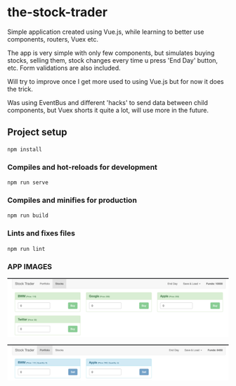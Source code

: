 # the-stock-trader

Simple application created using Vue.js, while learning to better use components, routers, Vuex etc.  

The app is very simple with only few components, but simulates buying stocks, selling them, stock changes every time u press 'End Day' button, etc. Form validations are also included. 

Will try to improve once I get more used to using Vue.js but for now it does the trick.

Was using EventBus and different 'hacks' to send data between child components, but Vuex shorts it quite a lot, will use more in the future. 


## Project setup
```
npm install
```

### Compiles and hot-reloads for development
```
npm run serve
```

### Compiles and minifies for production
```
npm run build
```

### Lints and fixes files
```
npm run lint
```

### APP IMAGES 

![Alt text](https://github.com/fvukojevic/TheStockTrader/blob/master/gitImages/Screenshot%202020-03-02%20at%2016.28.11.png)

![Alt text](https://github.com/fvukojevic/TheStockTrader/blob/master/gitImages/Screenshot%202020-03-02%20at%2016.28.24.png?raw=true)
